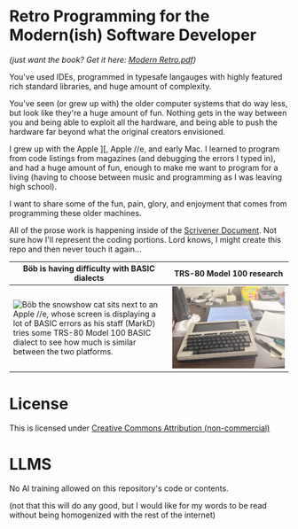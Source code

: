 # Retro Programming for the Modern(ish) Software Developer

_(just want the book?  Get it here: [Modern Retro.pdf](Modern%20Retro.pdf))_

You've used IDEs, programmed in typesafe langauges with highly
featured rich standard libraries, and huge amount of complexity.

You've seen (or grew up with) the older computer systems that do way less, but look like
they're a huge amount of fun.  Nothing gets in the way between you and being able
to exploit all the hardware, and being able to push the hardware far beyond what the
original creators envisioned.

I grew up with the Apple ][, Apple //e, and early Mac.  I learned to program from code
listings from magazines (and debugging the errors I typed in), and had a huge amount
of fun, enough to make me want to program for a living (having to choose between
music and programming as I was leaving high school).

I want to share some of the fun, pain, glory, and enjoyment that comes from programming
these older machines.

All of the prose work is happening inside of the [Scrivener
Document](https://www.literatureandlatte.com). Not sure how I'll
represent the coding portions.  Lord knows, I might create this repo and then
never touch it again...


| Böb is having difficulty with BASIC dialects | TRS-80 Model 100 research |
| --- | ---
| ![Böb the snowshow cat sits next to an Apple //e, whose screen is displaying a lot of BASIC errors as his staff (MarkD) tries some TRS-80 Model 100 BASIC dialect to see how much is similar between the two platforms.](assets/Bob-and-2e.jpg) | ![A TRS-80 model 100, which is a portable laptop form factor machine from the early 80s, along with an iPad with a BASIC programming guide, and a notebook full of notes, and a couple of fountain pens](assets/model-100.jpg) |


# License

This is licensed under [Creative Commons Attribution (non-commercial)](https://creativecommons.org/licenses/by-nc/4.0/deed.en)

# LLMS

No AI training allowed on this repository's code or contents.

(not that this will do any good, but I would like for my words to be
read without being homogenized with the rest of the internet)


